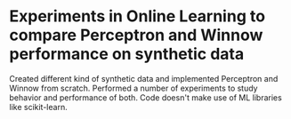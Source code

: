 # Experiments in Online Learning to compare Perceptron and Winnow performance on synthetic data

Created different kind of synthetic data and implemented Perceptron and Winnow from scratch.
Performed a number of experiments to study behavior and performance of both.
Code doesn't make use of ML libraries like scikit-learn.
